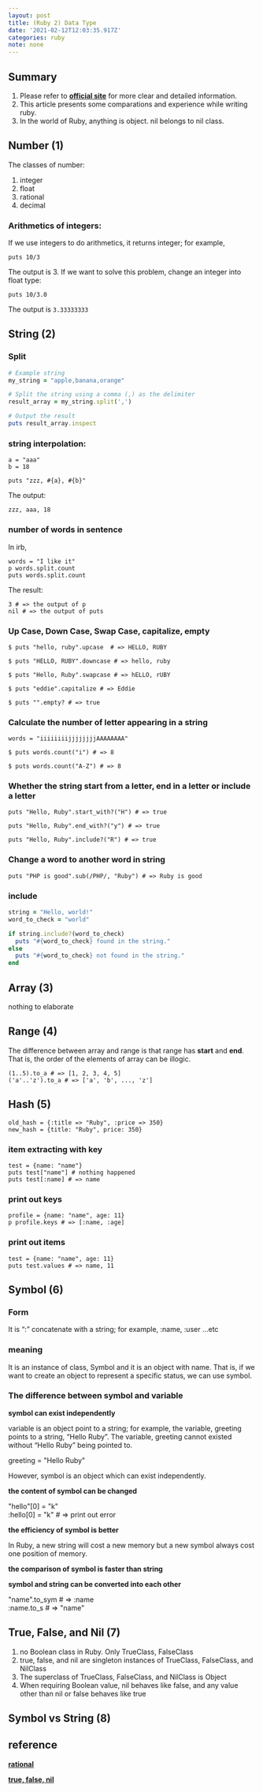 ```yaml
---
layout: post
title: (Ruby 2) Data Type
date: '2021-02-12T12:03:35.917Z'
categories: ruby
note: none
---
```


## Summary
1. Please refer to [**official site**](https://docs.ruby-lang.org/en/3.0.0) for more clear and detailed information.
2. This article presents some comparations and experience while writing ruby.
3. In the world of Ruby, anything is object. nil belongs to nil class.

## Number (1)
The classes of number:
1. integer
2. float
3. rational
4. decimal

### Arithmetics of integers:

If we use integers to do arithmetics, it returns integer; for example,

```
puts 10/3
```

The output is 3. If we want to solve this problem, change an integer into float type:
```
puts 10/3.0
```

The output is `3.33333333`

## String (2)

### Split

```ruby
# Example string
my_string = "apple,banana,orange"

# Split the string using a comma (,) as the delimiter
result_array = my_string.split(',')

# Output the result
puts result_array.inspect
```

### string interpolation:
```
a = "aaa"
b = 18

puts "zzz, #{a}, #{b}"
```

The output:
```
zzz, aaa, 18
```

### number of words in sentence
In irb,
```
words = "I like it"
p words.split.count
puts words.split.count
```
The result:
```
3 # => the output of p
nil # => the output of puts
```

### Up Case, Down Case, Swap Case, capitalize, empty
```
$ puts "hello, ruby".upcase  # => HELLO, RUBY

$ puts "HELLO, RUBY".downcase # => hello, ruby

$ puts "Hello, Ruby".swapcase # => hELLO, rUBY

$ puts "eddie".capitalize # => Eddie

$ puts "".empty? # => true
```

### Calculate the number of letter appearing in a string
```
words = "iiiiiiiijjjjjjjjAAAAAAAA"

$ puts words.count("i") # => 8

$ puts words.count("A-Z") # => 8
```
### Whether the string start from a letter, end in a letter or include a letter
```
puts "Hello, Ruby".start_with?("H") # => true

puts "Hello, Ruby".end_with?("y") # => true

puts "Hello, Ruby".include?("R") # => true
```
### Change a word to another word in string
```
puts "PHP is good".sub(/PHP/, "Ruby") # => Ruby is good
```

### include

```ruby
string = "Hello, world!"
word_to_check = "world"

if string.include?(word_to_check)
  puts "#{word_to_check} found in the string."
else
  puts "#{word_to_check} not found in the string."
end
```

## Array (3)
nothing to elaborate

## Range (4)
The difference between array and range is that range has **start** and **end**. That is, the order of the elements of array can be illogic.

```
(1..5).to_a # => [1, 2, 3, 4, 5]  
('a'..'z').to_a # => ['a', 'b', ..., 'z']  
```

## Hash (5)
```
old_hash = {:title => "Ruby", :price => 350}
new_hash = {title: "Ruby", price: 350}
```

### item extracting with key
```
test = {name: "name"}  
puts test["name"] # nothing happened  
puts test[:name] # => name
```
### print out keys
```
profile = {name: "name", age: 11}  
p profile.keys # => [:name, :age]
```
### print out items
```
test = {name: "name", age: 11}  
puts test.values # => name, 11
```
## Symbol (6)

### Form

It is “:” concatenate with a string; for example, :name, :user …etc

### meaning

It is an instance of class, Symbol and it is an object with name. That is, if we want to create an object to represent a specific status, we can use symbol.

### The difference between symbol and variable

**symbol can exist independently**

variable is an object point to a string; for example, the variable, greeting points to a string, “Hello Ruby”. The variable, greeting cannot existed without “Hello Ruby” being pointed to.

greeting = "Hello Ruby"

However, symbol is an object which can exist independently.

**the content of symbol can be changed**

"hello"[0] = "k"  
:hello[0] = "k" # => print out error

**the efficiency of symbol is better**

In Ruby, a new string will cost a new memory but a new symbol always cost one position of memory.

**the comparison of symbol is faster than string**

**symbol and string can be converted into each other**

"name".to_sym # => :name  
:name.to_s # => "name"

## True, False, and Nil (7)
1. no Boolean class in Ruby. Only TrueClass, FalseClass
2. true, false, and nil are singleton instances of TrueClass, FalseClass, and NilClass
3. The superclass of TrueClass, FalseClass, and NilClass is Object
4. When requiring Boolean value, nil behaves like false, and any value other than nil or false behaves like true

## Symbol vs String (8)


## reference
[**rational**](https://ruby-doc.org/core-2.5.0/Rational.html)

[**true, false, nil**](https://www.oreilly.com/library/view/the-ruby-programming/9780596516178/ch03s07.html#:~:text=true%20and%20false%20are%20the,a%20singleton%20instance%20of%20TrueClass%20.)

